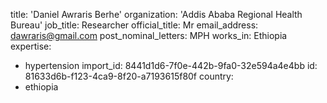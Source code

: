 title: 'Daniel Awraris Berhe'
organization: 'Addis Ababa Regional Health Bureau'
job_title: Researcher
official_title: Mr
email_address: dawraris@gmail.com
post_nominal_letters: MPH
works_in: Ethiopia
expertise:
  - hypertension
import_id: 8441d1d6-7f0e-442b-9fa0-32e594a4e4bb
id: 81633d6b-f123-4ca9-8f20-a7193615f80f
country:
  - ethiopia
